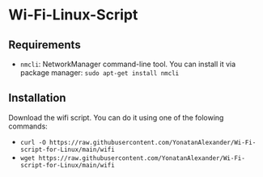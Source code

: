 # Wi-Fi-Linux-Script

## Requirements
- `nmcli`: NetworkManager command-line tool. You can install it via package manager: `sudo apt-get install nmcli`

## Installation
Download the wifi script. You can do it using one of the folowing commands:
- `curl -O https://raw.githubusercontent.com/YonatanAlexander/Wi-Fi-script-for-Linux/main/wifi`
- `wget https://raw.githubusercontent.com/YonatanAlexander/Wi-Fi-script-for-Linux/main/wifi`
